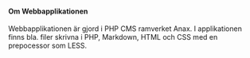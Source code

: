 #### Om Webbapplikationen

Webbapplikationen är gjord i PHP CMS ramverket Anax. I applikationen finns bla. filer skrivna i PHP, Markdown, HTML och CSS med en prepocessor som LESS.
